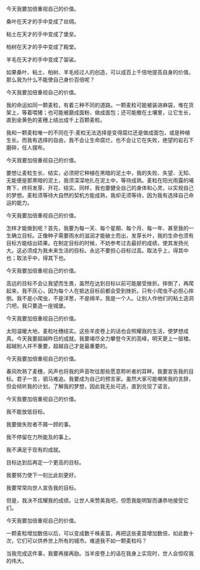 今天我要加倍重视自己的价值。

桑叶在天才的手中变成了丝绸。

粘土在天才的手中变成了堡垒。

柏树在天才的手中变成了殿堂。

羊毛在天才的手中变成了袈裟。

如果桑叶、粘土、柏树、羊毛经过人的创造，可以成百上千倍地提高自身的价值，那么我为什么不能使自己身价百倍呢？

今天我要加倍重视自己的价值。

我的命运如同一颗麦粒，有着三种不同的道路。一颗麦粒可能被装进麻袋，堆在货架上，等着喂猪；也可能被磨成面粉，做成面包；还可能撤在土壤里，让它生长，直到金黄色的麦穗上结出成千上百颗麦粒。

我和一颗麦粒唯一的不同在于:麦粒无法选择是变得腐烂还是做成面包，或是种植生长。而我有选择的自由，我不会让生命腐烂，也不会让它在失败，绝望的岩石下磨碎，任人摆布。

今天我要加倍重视自己的价值。

要想让麦粒生长、结实，必须把它种植在黑暗的泥土中，我的失败、失望、无知、无能便是那黑暗的泥土，我须深深地扎在泥土中，等待成熟。麦粒在阳光雨露的哺育下，终将发芽、开花、结实。同样，我也要健全自己的身体和心灵，以实规自己的梦想。麦粒须等待大自然的契机方能成熟，我却无须等待，因为我有选择自己命运的能力。

今天我要加倍重视自己的价值。

怎样才能做到呢？首先，我要为每一天、每个星期、每个月、每一年、甚至我的一生确立目标。正像种子需要雨水的滋润才能破士而出，发芽长叶，我的生命也须有目标方能结出硕果。在制定目标的时候，不妨参考过去最好的成绩，使其发扬光大。这必须成为我未来生活的目标。永远不要担心目标过高。取法乎上，得其中也；取法乎中，得其下也。

今天我要加倍重视自己的价值。

高远的目标不会让我望而生畏，虽然在达到目标以前可能屡受挫折。摔倒了，再爬起来，我不灰心，因为每个人在抵达目标前都会受到挫折。只有小爬虫不必担心摔倒。我不是小爬虫，不是洋葱，不是绵羊。我是一个人。让别人作他们的粘土造洞穴吧，我只要造一座城堡。

今天我要加倍重视自己的价值。

太阳温暖大地，麦粒吐穗结实。这些羊皮卷上的话也会照耀我的生活，使梦想成真。今天我要超越昨日的成就。我要竭尽全力攀登今天的高峰，明天更上一层楼。超越别人并不重要，超越自己才是最重要的。

今天我要加倍重视自己的价值。

春风吹熟了麦穗，风声也将我的声音吹往那些愿意聆听者的耳畔。我要宣告我的目标。君子一言，驷马难追。我要成为自己的预言家。虽然大家可能嘲笑我的言辞，但会倾听我的计划，了解我的梦想，因此我无处可逃，直到兑现了诺言。

今天我要加倍重视自己的价值。

我不能放低目标。

我要做失败者不屑一顾的事。

我不停留在力所能及的事上。

我不满足于现有的成就。

目标达到后再定一个更高的目标。

我要努力使下一刻比此刻更好。

我要常常向世人宣告我的目标。

但是，我决不炫耀我的成绩。让世人来赞美我吧，但愿我能明智而谦恭地接受它们。

今天我要加倍重视自己的价值。

一颗麦粒增加数倍以后，可以变成数千株麦苗，再把这些麦苗增加数倍，如此数十次，它们可以供养世上所有的城市。难道我不如一颗麦粒吗？

当我完成这件事，我要再接再励。当羊皮卷上的话在我身上实现时，世人会惊叹我的伟大。